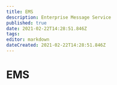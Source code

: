 ```yaml
---
title: EMS
description: Enterprise Message Service
published: true
date: 2021-02-22T14:28:51.846Z
tags: 
editor: markdown
dateCreated: 2021-02-22T14:28:51.846Z
---
```


# EMS


